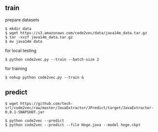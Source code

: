 ## train

prepare datasets

```
$ mkdir data
$ wget https://s3.amazonaws.com/code2vec/data/java14m_data.tar.gz
$ tar -xvzf java14m_data.tar.gz
$ mv java14m data
```

for local testing

```
$ python code2vec.py --train --batch-size 2
```

for training

```
$ nohup python code2vec.py --train &
```

## predict

```
$ wget https://github.com/tech-srl/code2vec/raw/master/JavaExtractor/JPredict/target/JavaExtractor-0.0.1-SNAPSHOT.jar
```

```
$ python code2vec --predict
$ python code2vec --predict --file Hoge.java --model hoge.ckpt
```